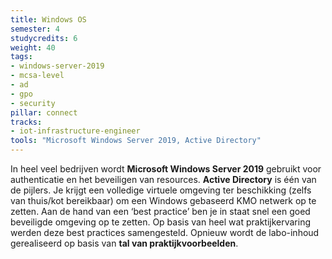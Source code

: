 ```yaml
---
title: Windows OS
semester: 4
studycredits: 6
weight: 40
tags:
- windows-server-2019
- mcsa-level
- ad
- gpo
- security
pillar: connect
tracks:
- iot-infrastructure-engineer
tools: "Microsoft Windows Server 2019, Active Directory"
---
```


In heel veel bedrijven wordt **Microsoft Windows Server 2019** gebruikt voor authenticatie en het beveiligen van resources. **Active Directory** is één van de pijlers. Je krijgt een volledige virtuele omgeving ter beschikking (zelfs van thuis/kot bereikbaar) om een Windows gebaseerd KMO netwerk op te zetten. Aan de hand van een ‘best practice’ ben je in staat snel een goed beveiligde omgeving op te zetten. Op basis van heel wat praktijkervaring werden deze best practices samengesteld. Opnieuw wordt de labo-inhoud gerealiseerd op basis van **tal van praktijkvoorbeelden**.

